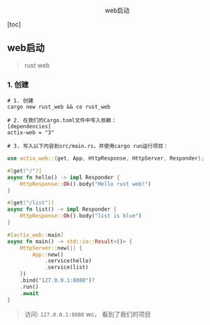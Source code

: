 <center>web启动</center>



[toc]





## web启动

> rust web 



### 1. 创建

```shell
# 1. 创建
cargo new rust_web && ce rust_web

# 2. 在我们的Cargo.toml文件中写入依赖：
[dependencies]
actix-web = "3"

# 3. 写入以下内容到src/main.rs，并使用cargo run运行项目：
```

```rust
use actix_web::{get, App, HttpResponse, HttpServer, Responder};

#[get("/")]
async fn hello() -> impl Responder {
    HttpResponse::Ok().body("Hello rust web!")
}

#[get("/list")]
async fn list() -> impl Responder {
    HttpResponse::Ok().body("list is blue")
}

#[actix_web::main]
async fn main() -> std::io::Result<()> {
    HttpServer::new(|| {
        App::new()
            .service(hello)
            .service(list)
    })
    .bind("127.0.0.1:8080")?
    .run()
    .await
}
```

> 访问: `127.0.0.1:8080` wc， 看到了我们的项目